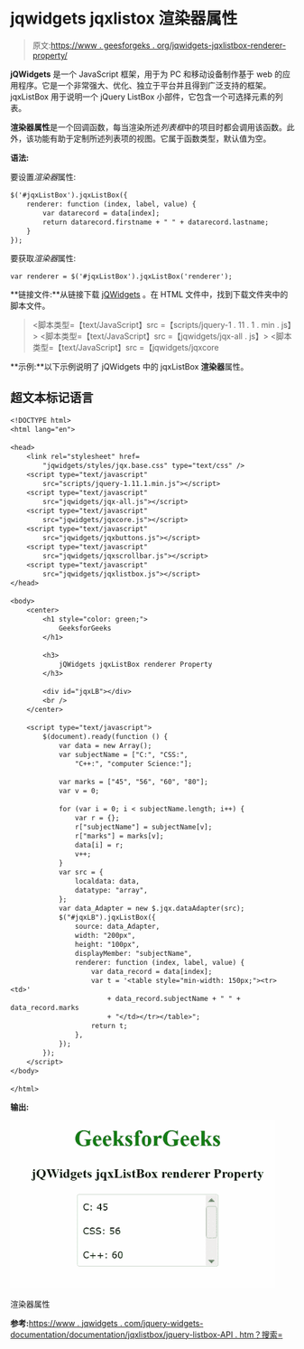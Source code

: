 # jqwidgets jqxlistox 渲染器属性

> 原文:[https://www . geesforgeks . org/jqwidgets-jqxlistbox-renderer-property/](https://www.geeksforgeeks.org/jqwidgets-jqxlistbox-renderer-property/)

**jQWidgets** 是一个 JavaScript 框架，用于为 PC 和移动设备制作基于 web 的应用程序。它是一个非常强大、优化、独立于平台并且得到广泛支持的框架。jqxListBox 用于说明一个 jQuery ListBox 小部件，它包含一个可选择元素的列表。

**渲染器属性**是一个回调函数，每当渲染所述*列表框*中的项目时都会调用该函数。此外，该功能有助于定制所述列表项的视图。它属于函数类型，默认值为空。

**语法:**

要设置*渲染器*属性:

```
$('#jqxListBox').jqxListBox({
    renderer: function (index, label, value) {
        var datarecord = data[index];
        return datarecord.firstname + " " + datarecord.lastname;
    }
});
```

要获取*渲染器*属性:

```
var renderer = $('#jqxListBox').jqxListBox('renderer'); 
```

**链接文件:**从链接下载 [jQWidgets](https://www.jqwidgets.com/download/) 。在 HTML 文件中，找到下载文件夹中的脚本文件。

> <link rel="”stylesheet”" href="”jqwidgets/styles/jqx.base.css”" type="”text/css”">
> <脚本类型=【text/JavaScript】src =【scripts/jquery-1 . 11 . 1 . min . js】></脚本>
> <脚本类型=【text/JavaScript】src =【jqwidgets/jqx-all . js】></脚本>
> <脚本类型=【text/JavaScript】src =【jqwidgets/jqxcore

**示例:**以下示例说明了 jQWidgets 中的 jqxListBox **渲染器**属性。

## 超文本标记语言

```
<!DOCTYPE html>
<html lang="en">

<head>
    <link rel="stylesheet" href=
        "jqwidgets/styles/jqx.base.css" type="text/css" />
    <script type="text/javascript" 
        src="scripts/jquery-1.11.1.min.js"></script>
    <script type="text/javascript" 
        src="jqwidgets/jqx-all.js"></script>
    <script type="text/javascript" 
        src="jqwidgets/jqxcore.js"></script>
    <script type="text/javascript" 
        src="jqwidgets/jqxbuttons.js"></script>
    <script type="text/javascript" 
        src="jqwidgets/jqxscrollbar.js"></script>
    <script type="text/javascript" 
        src="jqwidgets/jqxlistbox.js"></script>
</head>

<body>
    <center>
        <h1 style="color: green;">
            GeeksforGeeks
        </h1>

        <h3>
            jQWidgets jqxListBox renderer Property
        </h3>

        <div id="jqxLB"></div>
        <br />
    </center>

    <script type="text/javascript">
        $(document).ready(function () {
            var data = new Array();
            var subjectName = ["C:", "CSS:", 
                "C++:", "computer Science:"];

            var marks = ["45", "56", "60", "80"];
            var v = 0;

            for (var i = 0; i < subjectName.length; i++) {
                var r = {};
                r["subjectName"] = subjectName[v];
                r["marks"] = marks[v];
                data[i] = r;
                v++;
            }
            var src = {
                localdata: data,
                datatype: "array",
            };
            var data_Adapter = new $.jqx.dataAdapter(src);
            $("#jqxLB").jqxListBox({
                source: data_Adapter,
                width: "200px",
                height: "100px",
                displayMember: "subjectName",
                renderer: function (index, label, value) {
                    var data_record = data[index];
                    var t = '<table style="min-width: 150px;"><tr><td>'
                        + data_record.subjectName + " " + data_record.marks
                        + "</td></tr></table>";
                    return t;
                },
            });
        });
    </script>
</body>

</html>
```

**输出:**

![](img/ac4c4db935cdeeb9c90df1222e5e1953.png)

渲染器属性

**参考:**[https://www . jqwidgets . com/jquery-widgets-documentation/documentation/jqxlistbox/jquery-listbox-API . htm？搜索=](https://www.jqwidgets.com/jquery-widgets-documentation/documentation/jqxlistbox/jquery-listbox-api.htm?search=)